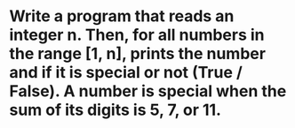 # Write a program that reads an integer n. Then, for all numbers in the range [1, n], prints the number and if it is special or not (True / False). A number is special when the sum of its digits is 5, 7, or 11.
